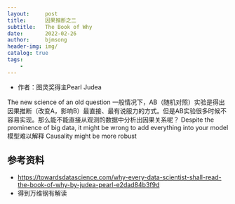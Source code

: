```yaml
---
layout:     post
title:      因果推断之二
subtitle:   The Book of Why
date:       2022-02-26
author:     bjmsong
header-img: img/
catalog: true
tags:
    - 
---
```

- 作者：图灵奖得主Pearl Judea

The new science of an old question
一般情况下，AB（随机对照）实验是得出因果推断（改变A，影响B）最直接、最有说服力的方式。但是AB实验很多时候不容易实现。那么能不能直接从观测的数据中分析出因果关系呢？
Despite the prominence of big data, it might be wrong to add everything into your model
    模型难以解释
Causality might be more robust
                
## 参考资料
- https://towardsdatascience.com/why-every-data-scientist-shall-read-the-book-of-why-by-judea-pearl-e2dad84b3f9d
- 得到万维钢有解读
